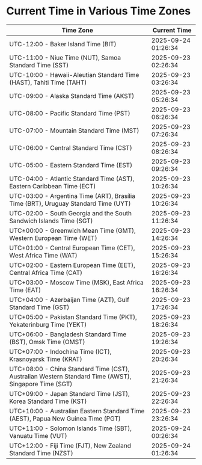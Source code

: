 # Current Time in Various Time Zones

| Time Zone | Current Time |
|-----------|--------------|
| UTC-12:00 - Baker Island Time (BIT) | 2025-09-24 01:26:34 |
| UTC-11:00 - Niue Time (NUT), Samoa Standard Time (SST) | 2025-09-23 02:26:34 |
| UTC-10:00 - Hawaii-Aleutian Standard Time (HAST), Tahiti Time (TAHT) | 2025-09-23 03:26:34 |
| UTC-09:00 - Alaska Standard Time (AKST) | 2025-09-23 05:26:34 |
| UTC-08:00 - Pacific Standard Time (PST) | 2025-09-23 06:26:34 |
| UTC-07:00 - Mountain Standard Time (MST) | 2025-09-23 07:26:34 |
| UTC-06:00 - Central Standard Time (CST) | 2025-09-23 08:26:34 |
| UTC-05:00 - Eastern Standard Time (EST) | 2025-09-23 09:26:34 |
| UTC-04:00 - Atlantic Standard Time (AST), Eastern Caribbean Time (ECT) | 2025-09-23 10:26:34 |
| UTC-03:00 - Argentina Time (ART), Brasília Time (BRT), Uruguay Standard Time (UYT) | 2025-09-23 10:26:34 |
| UTC-02:00 - South Georgia and the South Sandwich Islands Time (SGT) | 2025-09-23 11:26:34 |
| UTC±00:00 - Greenwich Mean Time (GMT), Western European Time (WET) | 2025-09-23 14:26:34 |
| UTC+01:00 - Central European Time (CET), West Africa Time (WAT) | 2025-09-23 15:26:34 |
| UTC+02:00 - Eastern European Time (EET), Central Africa Time (CAT) | 2025-09-23 16:26:34 |
| UTC+03:00 - Moscow Time (MSK), East Africa Time (EAT) | 2025-09-23 16:26:34 |
| UTC+04:00 - Azerbaijan Time (AZT), Gulf Standard Time (GST) | 2025-09-23 17:26:34 |
| UTC+05:00 - Pakistan Standard Time (PKT), Yekaterinburg Time (YEKT) | 2025-09-23 18:26:34 |
| UTC+06:00 - Bangladesh Standard Time (BST), Omsk Time (OMST) | 2025-09-23 19:26:34 |
| UTC+07:00 - Indochina Time (ICT), Krasnoyarsk Time (KRAT) | 2025-09-23 20:26:34 |
| UTC+08:00 - China Standard Time (CST), Australian Western Standard Time (AWST), Singapore Time (SGT) | 2025-09-23 21:26:34 |
| UTC+09:00 - Japan Standard Time (JST), Korea Standard Time (KST) | 2025-09-23 22:26:34 |
| UTC+10:00 - Australian Eastern Standard Time (AEST), Papua New Guinea Time (PGT) | 2025-09-23 23:26:34 |
| UTC+11:00 - Solomon Islands Time (SBT), Vanuatu Time (VUT) | 2025-09-24 00:26:34 |
| UTC+12:00 - Fiji Time (FJT), New Zealand Standard Time (NZST) | 2025-09-24 01:26:34 |
